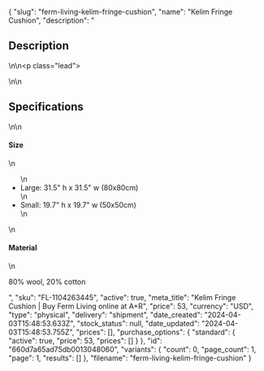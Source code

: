 {
  "slug": "ferm-living-kelim-fringe-cushion",
  "name": "Kelim Fringe Cushion",
  "description": "<h2>Description</h2>\n<!-- split -->\n<p class=\"lead\"> </p>\n<!-- split -->\n<h2>Specifications</h2>\n<!-- split -->\n<h4>Size</h4>\n<ul>\n<li>Large: 31.5\" h x 31.5\" w (80x80cm)</li>\n<li>Small: 19.7\" h x 19.7\" w (50x50cm)</li>\n</ul>\n<h4>Material</h4>\n<p>80% wool, 20% cotton</p>",
  "sku": "FL-1104263445",
  "active": true,
  "meta_title": "Kelim Fringe Cushion | Buy Ferm Living online at A+R",
  "price": 53,
  "currency": "USD",
  "type": "physical",
  "delivery": "shipment",
  "date_created": "2024-04-03T15:48:53.633Z",
  "stock_status": null,
  "date_updated": "2024-04-03T15:48:53.755Z",
  "prices": [],
  "purchase_options": {
    "standard": {
      "active": true,
      "price": 53,
      "prices": []
    }
  },
  "id": "660d7a65ad75db0013048060",
  "variants": {
    "count": 0,
    "page_count": 1,
    "page": 1,
    "results": []
  },
  "filename": "ferm-living-kelim-fringe-cushion"
}